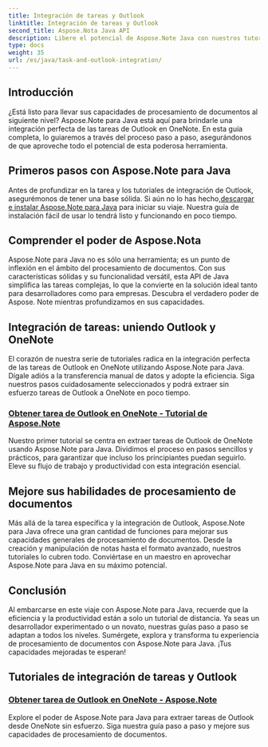 ```yaml
---
title: Integración de tareas y Outlook
linktitle: Integración de tareas y Outlook
second_title: Aspose.Nota Java API
description: Libere el potencial de Aspose.Note Java con nuestros tutoriales sobre cómo integrar tareas de Outlook en OneNote. Mejore sus habilidades de procesamiento de documentos con nuestros tutoriales.
type: docs
weight: 35
url: /es/java/task-and-outlook-integration/
---
```


## Introducción

¿Está listo para llevar sus capacidades de procesamiento de documentos al siguiente nivel? Aspose.Note para Java está aquí para brindarle una integración perfecta de las tareas de Outlook en OneNote. En esta guía completa, lo guiaremos a través del proceso paso a paso, asegurándonos de que aproveche todo el potencial de esta poderosa herramienta.

## Primeros pasos con Aspose.Note para Java

 Antes de profundizar en la tarea y los tutoriales de integración de Outlook, asegurémonos de tener una base sólida. Si aún no lo has hecho,[descargar e instalar Aspose.Note para Java](https://releases.aspose.com/note/java/) para iniciar su viaje. Nuestra guía de instalación fácil de usar lo tendrá listo y funcionando en poco tiempo.

## Comprender el poder de Aspose.Nota

Aspose.Note para Java no es sólo una herramienta; es un punto de inflexión en el ámbito del procesamiento de documentos. Con sus características sólidas y su funcionalidad versátil, esta API de Java simplifica las tareas complejas, lo que la convierte en la solución ideal tanto para desarrolladores como para empresas. Descubra el verdadero poder de Aspose. Note mientras profundizamos en sus capacidades.

## Integración de tareas: uniendo Outlook y OneNote

El corazón de nuestra serie de tutoriales radica en la integración perfecta de las tareas de Outlook en OneNote utilizando Aspose.Note para Java. Dígale adiós a la transferencia manual de datos y adopte la eficiencia. Siga nuestros pasos cuidadosamente seleccionados y podrá extraer sin esfuerzo tareas de Outlook a OneNote en poco tiempo.

### [Obtener tarea de Outlook en OneNote - Tutorial de Aspose.Note](./get-outlook-task/)

Nuestro primer tutorial se centra en extraer tareas de Outlook de OneNote usando Aspose.Note para Java. Dividimos el proceso en pasos sencillos y prácticos, para garantizar que incluso los principiantes puedan seguirlo. Eleve su flujo de trabajo y productividad con esta integración esencial.

## Mejore sus habilidades de procesamiento de documentos

Más allá de la tarea específica y la integración de Outlook, Aspose.Note para Java ofrece una gran cantidad de funciones para mejorar sus capacidades generales de procesamiento de documentos. Desde la creación y manipulación de notas hasta el formato avanzado, nuestros tutoriales lo cubren todo. Conviértase en un maestro en aprovechar Aspose.Note para Java en su máximo potencial.

## Conclusión

Al embarcarse en este viaje con Aspose.Note para Java, recuerde que la eficiencia y la productividad están a solo un tutorial de distancia. Ya seas un desarrollador experimentado o un novato, nuestras guías paso a paso se adaptan a todos los niveles. Sumérgete, explora y transforma tu experiencia de procesamiento de documentos con Aspose.Note para Java. ¡Tus capacidades mejoradas te esperan!
## Tutoriales de integración de tareas y Outlook
### [Obtener tarea de Outlook en OneNote - Aspose.Note](./get-outlook-task/)
Explore el poder de Aspose.Note para Java para extraer tareas de Outlook desde OneNote sin esfuerzo. Siga nuestra guía paso a paso y mejore sus capacidades de procesamiento de documentos.